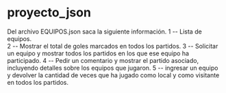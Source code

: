 # proyecto_json
Del archivo EQUIPOS.json saca la siguiente información.
1 -- Lista de equipos.	
2 -- Mostrar el total de goles marcados en todos los partidos.
3 -- Solicitar un equipo y mostrar todos los partidos en los que ese equipo ha participado.
4 -- Pedir un comentario y mostrar el partido asociado, incluyendo detalles sobre los equipos que jugaron.
5 -- ingresar un equipo y devolver la cantidad de veces que ha jugado como local y como visitante en todos los partidos.
